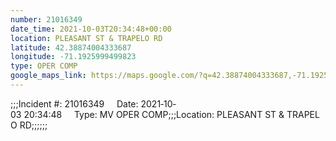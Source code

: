 ```yaml
---
number: 21016349
date_time: 2021-10-03T20:34:48+00:00
location: PLEASANT ST & TRAPELO RD
latitude: 42.38874004333687
longitude: -71.1925999499823
type: OPER COMP
google_maps_link: https://maps.google.com/?q=42.38874004333687,-71.1925999499823
---
```


;;;Incident #: 21016349     Date: 2021‐10‐03 20:34:48     Type: MV OPER COMP;;;Location: PLEASANT ST & TRAPELO RD;;;;;;
